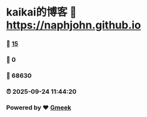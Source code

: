 # kaikai的博客 :link: https://naphjohn.github.io 
### :page_facing_up: [15](https://naphjohn.github.io/tag.html) 
### :speech_balloon: 0 
### :hibiscus: 68630 
### :alarm_clock: 2025-09-24 11:44:20 
### Powered by :heart: [Gmeek](https://github.com/Meekdai/Gmeek)
